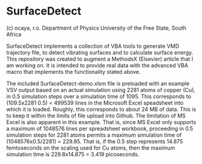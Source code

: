 # SurfaceDetect

(c) ocaya, r.o.
Department of Physics
University of the Free State, South Africa

SurfaceDetect implements a collection of VBA tools to generate VMD trajectory file, to detect vibrating surfaces and to calculate surface energy. This repository was created to augment a MethodsX (Elsevier) article that I am working on. It is intended to provide real data with the advanced VBA macro that implements the functionality stated above. 

The included SurfaceDetect-demo.xlsm file is preloaded with an example VSV output based on an actual simulation using 2281 atoms of copper (Cu), in 0.5 simulation steps over a simulation time of 1095. This corresponds to (109.5x2281 0.5) = 499539 lines in the Microsoft Excel speadsheet into which it is loaded. Roughly, this corresponds to about 24 MB of data. This is to keep it within the limits of file upload into Github. The limitation of MS Excel is also apparent in this example. That is, since MS Excel only supports a maximum of 1048576 lines per spreadsheet workbook, proceeding in 0.5 simulation steps for 2281 atoms permits a maximum simulation time of (1048576x0.5/2281) = 229.85. That is, if the 0.5 step represents 14.875 femtoseconds on the scaling used for Cu atoms, then the maximum simulation time is 229.8x14.875 = 3.419 picoseconds. 
